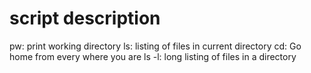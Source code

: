 # script description
pw: print working directory
ls: listing of files in current directory
cd: Go home from every where you are
ls -l: long listing of files in a directory
